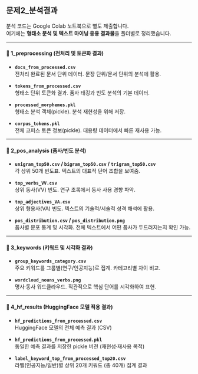 ## 문제2_분석결과

분석 코드는 Google Colab 노트북으로 별도 제출합니다.  
여기에는 **형태소 분석 및 텍스트 마이닝 응용 결과물**을 폴더별로 정리했습니다.

---

#### 📂 1_preprocessing (전처리 및 토큰화 결과)

- **`docs_from_processed.csv`**  
  전처리 완료된 문서 단위 데이터. 문장 단위/문서 단위의 분석에 활용.

- **`tokens_from_processed.csv`**  
  형태소 단위 토큰화 결과. 품사 태깅과 빈도 분석의 기본 데이터.

- **`processed_morphemes.pkl`**  
  형태소 분석 객체(pickle). 분석 재현성을 위해 저장.

- **`corpus_tokens.pkl`**  
  전체 코퍼스 토큰 정보(pickle). 대용량 데이터에서 빠른 재사용 가능.

---

#### 📂 2_pos_analysis (품사/빈도 분석)

- **`unigram_top50.csv` / `bigram_top50.csv` / `trigram_top50.csv`**  
  각 상위 50개 빈도표. 텍스트의 대표적 단어 조합을 보여줌.

- **`top_verbs_VV.csv`**  
  상위 동사(VV) 빈도. 연구 초록에서 동사 사용 경향 파악.

- **`top_adjectives_VA.csv`**  
  상위 형용사(VA) 빈도. 텍스트의 기술적/서술적 성격 해석에 활용.

- **`pos_distribution.csv` / `pos_distribution.png`**  
  품사별 분포 통계 및 시각화. 전체 텍스트에서 어떤 품사가 두드러지는지 확인 가능.

---

#### 📂 3_keywords (키워드 및 시각화 결과)

- **`group_keywords_category.csv`**  
  주요 키워드를 그룹별(연구/인공지능)로 집계. 카테고리별 차이 비교.

- **`wordcloud_nouns_verbs.png`**  
  명사·동사 워드클라우드. 직관적으로 핵심 단어를 시각화하여 표현.

---

#### 📂 4_hf_results (HuggingFace 모델 적용 결과)

- **`hf_predictions_from_processed.csv`**  
  HuggingFace 모델의 전체 예측 결과 (CSV)

- **`hf_predictions_from_processed.pkl`**  
  동일한 예측 결과를 저장한 pickle 버전 (재현성·재사용 목적)

- **`label_keyword_top_from_processed_top20.csv`**  
  라벨(인공지능/일반)별 상위 20개 키워드 (총 40개) 집계 결과


